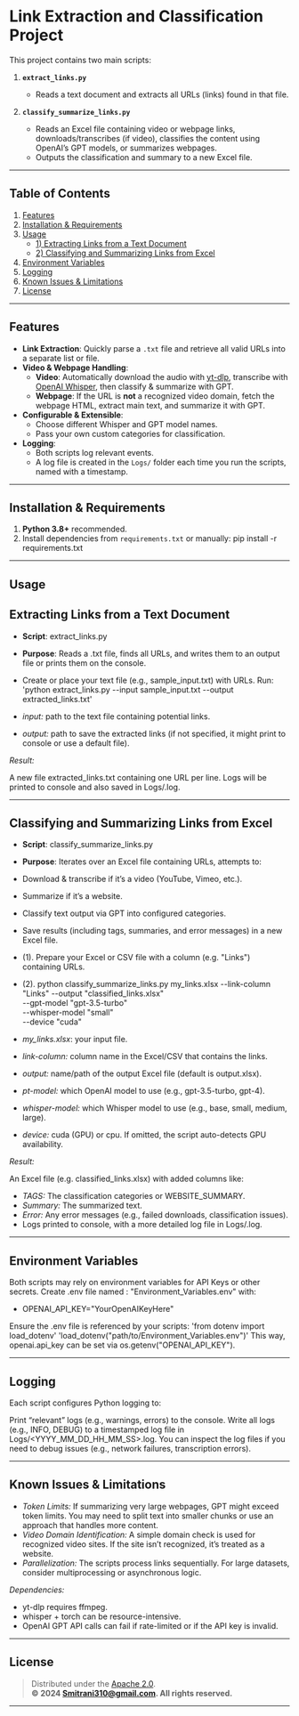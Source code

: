 # Link Extraction and Classification Project

This project contains two main scripts:

1. **`extract_links.py`**  
   - Reads a text document and extracts all URLs (links) found in that file.

2. **`classify_summarize_links.py`**  
   - Reads an Excel file containing video or webpage links, downloads/transcribes (if video), classifies the content using OpenAI’s GPT models, or summarizes webpages.  
   - Outputs the classification and summary to a new Excel file.

---

## Table of Contents

1. [Features](#features)  
2. [Installation & Requirements](#installation--requirements)  
3. [Usage](#usage)  
   - [1) Extracting Links from a Text Document](#1-extracting-links-from-a-text-document)  
   - [2) Classifying and Summarizing Links from Excel](#2-classifying-and-summarizing-links-from-excel)  
4. [Environment Variables](#environment-variables)  
5. [Logging](#logging)  
6. [Known Issues & Limitations](#known-issues--limitations)  
7. [License](#license)

---

## Features

- **Link Extraction**: Quickly parse a `.txt` file and retrieve all valid URLs into a separate list or file.  
- **Video & Webpage Handling**:  
  - **Video**: Automatically download the audio with [yt-dlp](https://github.com/yt-dlp/yt-dlp), transcribe with [OpenAI Whisper](https://github.com/openai/whisper), then classify & summarize with GPT.  
  - **Webpage**: If the URL is **not** a recognized video domain, fetch the webpage HTML, extract main text, and summarize it with GPT.  
- **Configurable & Extensible**:  
  - Choose different Whisper and GPT model names.  
  - Pass your own custom categories for classification.  
- **Logging**:  
  - Both scripts log relevant events.  
  - A log file is created in the `Logs/` folder each time you run the scripts, named with a timestamp.

---

## Installation & Requirements

1. **Python 3.8+** recommended.  
2. Install dependencies from `requirements.txt` or manually:
   pip install -r requirements.txt

---

## Usage
## Extracting Links from a Text Document

 - **Script**: extract_links.py

 - **Purpose**: Reads a .txt file, finds all URLs, and writes them to an output file or prints them on the console.

 - Create or place your text file (e.g., sample_input.txt) with URLs.
 Run:
 'python extract_links.py --input sample_input.txt --output extracted_links.txt'

- *input:* path to the text file containing potential links.
- *output:* path to save the extracted links (if not specified, it might print to console or use a default file).

*Result:*

A new file extracted_links.txt containing one URL per line.
Logs will be printed to console and also saved in Logs/<timestamp>.log.

---

## Classifying and Summarizing Links from Excel
- **Script**: classify_summarize_links.py

- **Purpose**: Iterates over an Excel file containing URLs, attempts to:

 - Download & transcribe if it’s a video (YouTube, Vimeo, etc.).
 - Summarize if it’s a website.
 - Classify text output via GPT into configured categories.
 - Save results (including tags, summaries, and error messages) in a new Excel file.
 
 - (1). Prepare your Excel or CSV file with a column (e.g. "Links") containing URLs.
 - (2). python classify_summarize_links.py my_links.xlsx --link-column "Links" --output "classified_links.xlsx" \
    --gpt-model "gpt-3.5-turbo" \
    --whisper-model "small" \
    --device "cuda"

  - *my_links.xlsx*: your input file.
  - *link-column:* column name in the Excel/CSV that contains the links.
  - *output:* name/path of the output Excel file (default is output.xlsx).
  - *pt-model:* which OpenAI model to use (e.g., gpt-3.5-turbo, gpt-4).
  - *whisper-model:* which Whisper model to use (e.g., base, small, medium, large).
  - *device:* cuda (GPU) or cpu. If omitted, the script auto-detects GPU availability.

*Result:*

An Excel file (e.g. classified_links.xlsx) with added columns like:
 - *TAGS:* The classification categories or WEBSITE_SUMMARY.
 - *Summary:* The summarized text.
 - *Error:* Any error messages (e.g., failed downloads, classification issues).
 - Logs printed to console, with a more detailed log file in Logs/<timestamp>.log.

---

## Environment Variables
Both scripts may rely on environment variables for API Keys or other secrets. 
Create .env file named : "Environment_Variables.env" with:
 - OPENAI_API_KEY="YourOpenAIKeyHere"
 
Ensure the .env file is referenced by your scripts:
	'from dotenv import load_dotenv'
	'load_dotenv("path/to/Environment_Variables.env")'
This way, openai.api_key can be set via os.getenv("OPENAI_API_KEY").

---

## Logging
Each script configures Python logging to:

Print “relevant” logs (e.g., warnings, errors) to the console.
Write all logs (e.g., INFO, DEBUG) to a timestamped log file in Logs/<YYYY_MM_DD_HH_MM_SS>.log.
You can inspect the log files if you need to debug issues (e.g., network failures, transcription errors).

---

## Known Issues & Limitations
 - *Token Limits:* If summarizing very large webpages, GPT might exceed token limits. You may need to split text into smaller chunks or use an approach that handles more content.
 - *Video Domain Identification:* A simple domain check is used for recognized video sites. If the site isn’t recognized, it’s treated as a website.
 - *Parallelization:* The scripts process links sequentially. For large datasets, consider multiprocessing or asynchronous logic.

*Dependencies:*
 - yt-dlp requires ffmpeg.
 - whisper + torch can be resource-intensive.
 - OpenAI GPT API calls can fail if rate-limited or if the API key is invalid.


---

## License

> Distributed under the [Apache 2.0](LICENSE).  
> **© 2024 Smitrani310@gmail.com. All rights reserved.**


---
 
